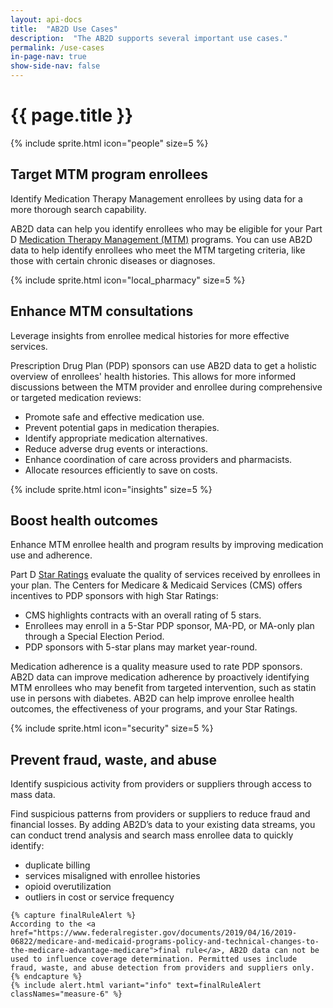 ```yaml
---
layout: api-docs
title:  "AB2D Use Cases"
description:  "The AB2D supports several important use cases."
permalink: /use-cases
in-page-nav: true
show-side-nav: false
---
```


# {{ page.title }}

<div class="grid-row grid-gap margin-y-4">
  <div class="grid-col-auto">
    {% include sprite.html icon="people" size=5 %}
  </div>
  <div class="grid-col-fill">
    <h2>Target MTM program enrollees</h2>
    <p class="usa-intro text-balance measure-4">Identify Medication Therapy Management enrollees by using data for a more thorough search capability.</p>
    <p>AB2D data can help you identify enrollees who may be eligible for your Part D <a href="https://www.cms.gov/medicare/coverage/prescription-drug-coverage-contracting/medication-therapy-management">Medication Therapy Management (MTM)</a> programs. You can use AB2D data to help identify enrollees who meet the MTM targeting criteria, like those with certain chronic diseases or diagnoses.</p>
  </div>
</div>

<div class="grid-row grid-gap margin-y-4">
  <div class="grid-col-auto">
    {% include sprite.html icon="local_pharmacy" size=5 %}
  </div>
  <div class="grid-col-fill">
    <h2>Enhance MTM consultations</h2>
    <p class="usa-intro text-balance measure-4">Leverage insights from enrollee medical histories for more effective services.</p>
    <p>Prescription Drug Plan (PDP) sponsors can use AB2D data to get a holistic overview of enrollees' health histories. This allows for more informed discussions between the MTM provider and enrollee during comprehensive or targeted medication reviews:</p>
    <ul>
      <li>Promote safe and effective medication use.</li>
      <li>Prevent potential gaps in medication therapies.</li>
      <li>Identify appropriate medication alternatives.</li>
      <li>Reduce adverse drug events or interactions.</li>
      <li>Enhance coordination of care across providers and pharmacists.</li>
      <li>Allocate resources efficiently to save on costs.</li>
    </ul>
  </div>
</div>

<div class="grid-row grid-gap margin-y-4">
  <div class="grid-col-auto">
    {% include sprite.html icon="insights" size=5 %}
  </div>
  <div class="grid-col-fill">
    <h2>Boost health outcomes</h2>
    <p class="usa-intro text-balance measure-4">Enhance MTM enrollee health and program results by improving medication use and adherence.</p>
    <p>Part D <a href="https://www.cms.gov/medicare/health-drug-plans/part-c-d-performance-data">Star Ratings</a> evaluate the quality of services received by enrollees in your plan. The Centers for Medicare & Medicaid Services (CMS) offers incentives to PDP sponsors with high Star Ratings:</p>
    <ul>
      <li>CMS highlights contracts with an overall rating of 5 stars.</li>
      <li>Enrollees may enroll in a 5-Star PDP sponsor, MA-PD, or MA-only plan through a Special Election Period.</li>
      <li>PDP sponsors with 5-star plans may market year-round.</li>
    </ul>
    <p>Medication adherence is a quality measure used to rate PDP sponsors. AB2D data can improve medication adherence by proactively identifying MTM enrollees who may benefit from targeted intervention, such as statin use in persons with diabetes. AB2D can help improve enrollee health outcomes, the effectiveness of your programs, and your Star Ratings.</p>
  </div>
</div>

<div class="grid-row grid-gap margin-y-4">
  <div class="grid-col-auto">
    {% include sprite.html icon="security" size=5 %}
  </div>
  <div class="grid-col-fill">
    <h2>Prevent fraud, waste, and abuse</h2>
    <p class="usa-intro text-balance measure-4">Identify suspicious activity from providers or suppliers through access to mass data.</p>
    <p>Find suspicious patterns from providers or suppliers to reduce fraud and financial losses. By adding AB2D’s data to your existing data streams, you can conduct trend analysis and search mass enrollee data to quickly identify:</p>
    <ul>
      <li>duplicate billing</li>
      <li>services misaligned with enrollee histories</li>
      <li>opioid overutilization</li>
      <li>outliers in cost or service frequency</li>
    </ul>

    {% capture finalRuleAlert %}
    According to the <a href="https://www.federalregister.gov/documents/2019/04/16/2019-06822/medicare-and-medicaid-programs-policy-and-technical-changes-to-the-medicare-advantage-medicare">final rule</a>, AB2D data can not be used to influence coverage determination. Permitted uses include fraud, waste, and abuse detection from providers and suppliers only.
    {% endcapture %}
    {% include alert.html variant="info" text=finalRuleAlert classNames="measure-6" %}
  </div>
</div>
